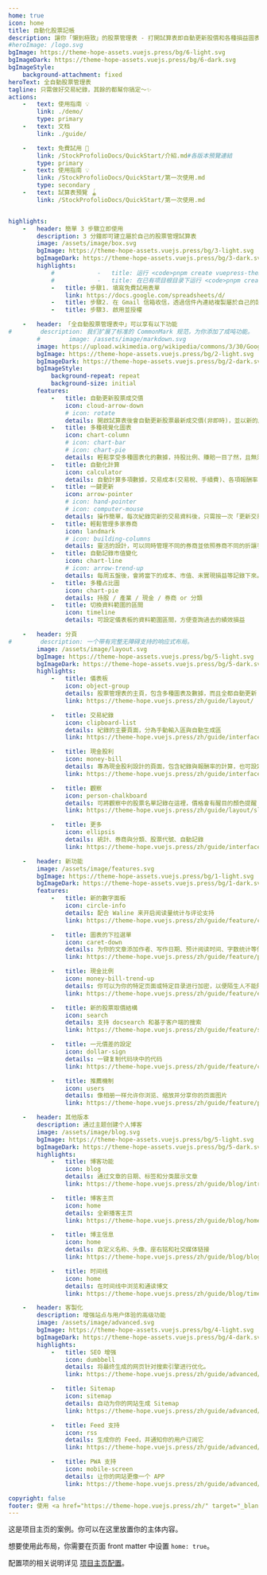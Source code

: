 ```yaml
---
home: true
icon: home
title: 自動化股票記帳
description: 讓你「懶到極致」的股票管理表 - 打開試算表即自動更新股價和各種損益圖表，享受多種自動化功能，輕鬆管理股票。
#heroImage: /logo.svg
bgImage: https://theme-hope-assets.vuejs.press/bg/6-light.svg
bgImageDark: https://theme-hope-assets.vuejs.press/bg/6-dark.svg
bgImageStyle:
    background-attachment: fixed
heroText: 全自動股票管理表
tagline: 只需做好交易紀錄，其餘的都幫你搞定～✨
actions:
    -   text: 使用指南 💡
        link: ./demo/
        type: primary
    -   text: 文档
        link: ./guide/

    -   text: 免費試用 🧭
        link: /StockProfolioDocs/QuickStart/介紹.md#各版本預覽連結
        type: primary
    -   text: 使用指南 💡
        link: /StockProfolioDocs/QuickStart/第一次使用.md
        type: secondary
    -   text: 試算表預覽 🪀
        link: /StockProfolioDocs/QuickStart/第一次使用.md


highlights:
    -   header: 簡單 3 步驟立即使用
        description: 3 分鐘即可建立屬於自己的股票管理試算表
        image: /assets/image/box.svg
        bgImage: https://theme-hope-assets.vuejs.press/bg/3-light.svg
        bgImageDark: https://theme-hope-assets.vuejs.press/bg/3-dark.svg
        highlights:
            #            -   title: 运行 <code>pnpm create vuepress-theme-hope hope-project</code> 以创建一个新的主题项目。
            #            -   title: 在已有项目根目录下运行 <code>pnpm create vuepress-theme-hope add .</code> 以在项目中添加主题。
            -   title: 步驟1. 填寫免費試用表單
                link: https://docs.google.com/spreadsheets/d/
            -   title: 步驟2. 在 Gmail 信箱收信，透過信件內連結複製屬於自己的試算表
            -   title: 步驟3. 啟用並授權

    -   header: 「全自動股票管理表中」可以享有以下功能
#        description: 我们扩展了标准的 CommonMark 规范，为你添加了成吨功能。
        #        image: /assets/image/markdown.svg
        image: https://upload.wikimedia.org/wikipedia/commons/3/30/Google_Sheets_logo_%282014-2020%29.svg
        bgImage: https://theme-hope-assets.vuejs.press/bg/2-light.svg
        bgImageDark: https://theme-hope-assets.vuejs.press/bg/2-dark.svg
        bgImageStyle:
            background-repeat: repeat
            background-size: initial
        features:
            -   title: 自動更新股票成交價
                icon: cloud-arrow-down
                # icon: rotate
                details: 開啟試算表後會自動更新股票最新成交價(非即時)，並以新的成交價做各種後續計算
            -   title: 多種視覺化圖表
                icon: chart-column
                # icon: chart-bar
                # icon: chart-pie
                details: 輕鬆享受多種圖表化的數據，持股比例、賺賠一目了然，且無須動手，當股票價格有變動時圖表會自動更新
            -   title: 自動化計算
                icon: calculator
                details: 自動計算多項數據，交易成本(交易稅、手續費)、各項報酬率(已實現損益、未實現損益)等等
            -   title: 一鍵更新
                icon: arrow-pointer
                # icon: hand-pointer
                # icon: computer-mouse
                details: 操作簡單，每次紀錄完新的交易資料後，只需按一次「更新交易紀錄」按鈕，便可更新各項數據及圖表
            -   title: 輕鬆管理多家券商
                icon: landmark
                # icon: building-columns
                details: 靈活的設計，可以同時管理不同的券商並依照券商不同的折讓手續費各別設定，還能看各券商.分類的占比圖
            -   title: 自動記錄市值變化
                icon: chart-line
                # icon: arrow-trend-up
                details: 每周五盤後，會將當下的成本、市值、未實現損益等記錄下來。當時間拉長，可以觀察到自己投資的曲線變化！
            -   title: 多種占比圖
                icon: chart-pie
                details: 持股 / 產業 / 現金 / 券商 or 分類
            -   title: 切換資料範圍的區間
                icon: timeline
                details: 可設定儀表板的資料範圍區間，方便查詢過去的績效損益

    -   header: 分頁
#        description: 一个带有完整无障碍支持的响应式布局。
        image: /assets/image/layout.svg
        bgImage: https://theme-hope-assets.vuejs.press/bg/5-light.svg
        bgImageDark: https://theme-hope-assets.vuejs.press/bg/5-dark.svg
        highlights:
            -   title: 儀表板
                icon: object-group
                details: 股票管理表的主頁，包含多種圖表及數據，而且全都自動更新
                link: https://theme-hope.vuejs.press/zh/guide/layout/

            -   title: 交易紀錄
                icon: clipboard-list
                details: 紀錄的主要頁面，分為手動輸入區與自動生成區
                link: https://theme-hope.vuejs.press/zh/guide/interface/darkmode.html

            -   title: 現金股利
                icon: money-bill
                details: 專為現金股利設計的頁面，包含紀錄與報酬率的計算，也可設定存股目標
                link: https://theme-hope.vuejs.press/zh/guide/interface/theme-color.html

            -   title: 觀察
                icon: person-chalkboard
                details: 可將觀察中的股票名單記錄在這裡，價格會有醒目的顏色提醒
                link: https://theme-hope.vuejs.press/zh/guide/layout/slides

            -   title: 更多
                icon: ellipsis
                details: 統計、券商與分類、股票代號、自動記錄
                link: https://theme-hope.vuejs.press/zh/guide/interface/others.html

    -   header: 新功能
        image: /assets/image/features.svg
        bgImage: https://theme-hope-assets.vuejs.press/bg/1-light.svg
        bgImageDark: https://theme-hope-assets.vuejs.press/bg/1-dark.svg
        features:
            -   title: 新的數字面板
                icon: circle-info
                details: 配合 Waline 来开启阅读量统计与评论支持
                link: https://theme-hope.vuejs.press/zh/guide/feature/comment.html

            -   title: 圖表的下拉選單
                icon: caret-down
                details: 为你的文章添加作者、写作日期、预计阅读时间、字数统计等信息
                link: https://theme-hope.vuejs.press/zh/guide/feature/page-info.html

            -   title: 現金比例
                icon: money-bill-trend-up
                details: 你可以为你的特定页面或特定目录进行加密，以便陌生人不能随意访问它们
                link: https://theme-hope.vuejs.press/zh/guide/feature/encrypt.html

            -   title: 新的股票取價結構
                icon: search
                details: 支持 docsearch 和基于客户端的搜索
                link: https://theme-hope.vuejs.press/zh/guide/feature/search.html

            -   title: 一元價差的設定
                icon: dollar-sign
                details: 一键复制代码块中的代码
                link: https://theme-hope.vuejs.press/zh/guide/feature/copy-code.html

            -   title: 推薦機制
                icon: users
                details: 像相册一样允许你浏览、缩放并分享你的页面图片
                link: https://theme-hope.vuejs.press/zh/guide/feature/photo-swipe.html

    -   header: 其他版本
        description: 通过主题创建个人博客
        image: /assets/image/blog.svg
        bgImage: https://theme-hope-assets.vuejs.press/bg/5-light.svg
        bgImageDark: https://theme-hope-assets.vuejs.press/bg/5-dark.svg
        highlights:
            -   title: 博客功能
                icon: blog
                details: 通过文章的日期、标签和分类展示文章
                link: https://theme-hope.vuejs.press/zh/guide/blog/intro.html

            -   title: 博客主页
                icon: home
                details: 全新播客主页
                link: https://theme-hope.vuejs.press/zh/guide/blog/home.html

            -   title: 博主信息
                icon: home
                details: 自定义名称、头像、座右铭和社交媒体链接
                link: https://theme-hope.vuejs.press/zh/guide/blog/blogger.html

            -   title: 时间线
                icon: home
                details: 在时间线中浏览和通读博文
                link: https://theme-hope.vuejs.press/zh/guide/blog/timeline.html

    -   header: 客製化
        description: 增强站点与用户体验的高级功能
        image: /assets/image/advanced.svg
        bgImage: https://theme-hope-assets.vuejs.press/bg/4-light.svg
        bgImageDark: https://theme-hope-assets.vuejs.press/bg/4-dark.svg
        highlights:
            -   title: SEO 增强
                icon: dumbbell
                details: 将最终生成的网页针对搜索引擎进行优化。
                link: https://theme-hope.vuejs.press/zh/guide/advanced/seo.html

            -   title: Sitemap
                icon: sitemap
                details: 自动为你的网站生成 Sitemap
                link: https://theme-hope.vuejs.press/zh/guide/advanced/sitemap.html

            -   title: Feed 支持
                icon: rss
                details: 生成你的 Feed，并通知你的用户订阅它
                link: https://theme-hope.vuejs.press/zh/guide/advanced/feed.html

            -   title: PWA 支持
                icon: mobile-screen
                details: 让你的网站更像一个 APP
                link: https://theme-hope.vuejs.press/zh/guide/advanced/pwa.html

copyright: false
footer: 使用 <a href="https://theme-hope.vuejs.press/zh/" target="_blank">VuePress Theme Hope</a> 主题 | MIT 协议, 版权所有 © 2019-present Mr.Hope
---
```


这是项目主页的案例。你可以在这里放置你的主体内容。

想要使用此布局，你需要在页面 front matter 中设置 `home: true`。

配置项的相关说明详见 [项目主页配置](https://theme-hope.vuejs.press/zh/guide/layout/home/)。
